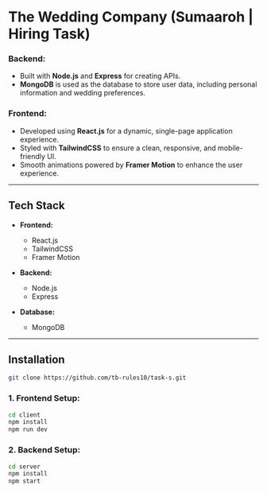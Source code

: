 # The Wedding Company (Sumaaroh | Hiring Task)

### Backend:

- Built with **Node.js** and **Express** for creating APIs.
- **MongoDB** is used as the database to store user data, including personal information and wedding preferences.

### Frontend:

- Developed using **React.js** for a dynamic, single-page application experience.
- Styled with **TailwindCSS** to ensure a clean, responsive, and mobile-friendly UI.
- Smooth animations powered by **Framer Motion** to enhance the user experience. 

---

## **Tech Stack**

- **Frontend:**  
  - React.js
  - TailwindCSS
  - Framer Motion 

- **Backend:**  
  - Node.js
  - Express

- **Database:**  
  - MongoDB

---

## **Installation**

```bash 
git clone https://github.com/tb-rules10/task-s.git
```

### 1. **Frontend Setup:**

```bash
cd client
npm install
npm run dev
```
### 2. **Backend Setup:**
```bash
cd server
npm install
npm start
```
